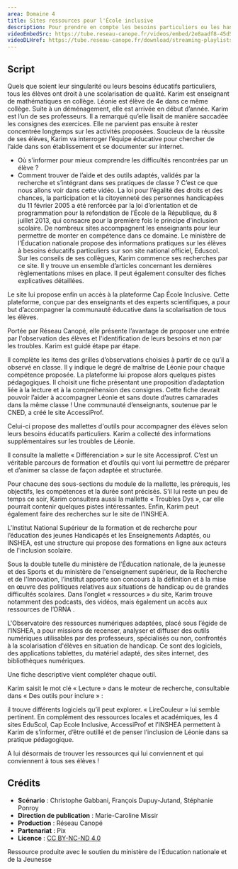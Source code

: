 ```yaml
---
area: Domaine 4
title: Sites ressources pour l'École inclusive
description: Pour prendre en compte les besoins particuliers ou les handicaps de ses élèves, il existe certains sites de référence qui peuvent aider les enseignants à mieux les comprendre et les accompagner.
videoEmbedSrc: https://tube.reseau-canope.fr/videos/embed/2e8aadf8-45d5-4b1b-b8f6-b232f8fb3792
videoDLHref: https://tube.reseau-canope.fr/download/streaming-playlists/hls/videos/2e8aadf8-45d5-4b1b-b8f6-b232f8fb3792-1080-fragmented.mp4
---
```


## Script

Quels que soient leur singularité ou leurs besoins éducatifs particuliers, tous les élèves ont droit à une scolarisation de qualité.
Karim est enseignant de mathématiques en collège.
Léonie est élève de 4e dans ce même collège. Suite à un déménagement, elle est arrivée en début d’année.
Karim est l’un de ses professeurs. Il a remarqué qu’elle lisait de manière saccadée les consignes des exercices.
Elle ne parvient pas ensuite à rester concentrée longtemps sur les activités proposées.
Soucieux de la réussite de ses élèves, Karim va interroger l’équipe éducative pour chercher de l’aide dans son établissement et se documenter sur internet.
- Où s'informer pour mieux comprendre les difficultés rencontrées par un élève ?
- Comment trouver de l’aide et des outils adaptés, validés par la recherche et s’intégrant dans ses pratiques de classe ?
C’est ce que nous allons voir dans cette vidéo.
La loi pour l’égalité des droits et des chances, la participation et la citoyenneté des personnes handicapées du 11 février 2005 a été renforcée par la loi d’orientation et de programmation pour la refondation de l’École de la République, du 8 juillet 2013, qui consacre pour la première fois le principe d’inclusion scolaire.
De nombreux sites accompagnent les enseignants pour leur permettre de monter en compétence dans ce domaine.
Le ministère de l’Éducation nationale propose des informations pratiques sur les élèves à besoins éducatifs particuliers sur son site national officiel, Eduscol.
Sur les conseils de ses collègues, Karim commence ses recherches par ce site.
Il y trouve un ensemble d’articles concernant les dernières règlementations mises en place.
Il peut également consulter des fiches explicatives détaillées.

Le site lui propose enfin un accès à la plateforme Cap École Inclusive.
Cette plateforme, conçue par des enseignants et des experts scientifiques, a pour but d’accompagner la communauté éducative dans la scolarisation de tous les élèves.

Portée par Réseau Canopé, elle présente l’avantage de proposer une   entrée par l'observation des élèves et l'identification de leurs besoins et non par les troubles.
Karim est guidé étape par étape.

Il complète les items des grilles d’observations choisies à partir de ce qu’il a observé en classe. Il y indique le degré de maîtrise de Léonie pour chaque compétence proposée.
La plateforme lui propose alors quelques pistes pédagogiques.
Il choisit une fiche présentant une proposition d’adaptation liée à la lecture et à la compréhension des consignes.
Cette fiche devrait pouvoir l’aider à accompagner Léonie et sans doute d’autres camarades dans la même classe !
Une communauté d’enseignants, soutenue par le CNED, a créé le site AccessiProf.

Celui-ci propose des mallettes d'outils pour accompagner des élèves selon leurs besoins éducatifs particuliers.
Karim a collecté  des informations supplémentaires sur les troubles de Léonie.

Il consulte la mallette « Différenciation » sur le site Accessiprof.
C’est un véritable parcours de formation et d’outils  qui vont lui permettre de préparer et d’animer sa classe de façon adaptée et structurée.

Pour chacune des sous-sections du module de la mallette, les prérequis, les objectifs, les compétences et la durée sont précisés.
S’il lui reste un peu de temps ce soir, Karim consultera aussi la mallette « Troubles Dys », car elle pourrait contenir quelques pistes intéressantes.
Enfin, Karim peut également faire des recherches sur le site de l’INSHEA.

L'Institut National Supérieur de la formation et de recherche pour l’éducation des jeunes Handicapés et les Enseignements Adaptés, ou INSHEA, est une structure qui propose des formations en ligne aux acteurs de l'inclusion scolaire.

Sous la double tutelle du ministère de l'Éducation nationale, de la jeunesse et des Sports et du ministère de l'enseignement supérieur, de la Recherche et de l'Innovation, l’institut apporte son concours à la définition et à la mise en œuvre des politiques relatives aux situations de handicap ou de grandes difficultés scolaires.
Dans l’onglet « ressources » du site, Karim trouve notamment des podcasts, des vidéos, mais également un accès aux ressources de l’ORNA .

L'Observatoire des ressources numériques adaptées, placé sous l’égide de l’INSHEA, a pour missions de recenser, analyser et diffuser des outils numériques utilisables par des professeurs, spécialisés ou non, confrontés à la scolarisation d'élèves en situation de handicap.
Ce sont des logiciels, des applications tablettes, du matériel adapté, des sites internet, des bibliothèques numériques.

Une fiche descriptive vient compléter chaque outil.

Karim saisit le mot clé « Lecture » dans le moteur de recherche, consultable dans « Des outils pour inclure » :

il trouve différents logiciels qu’il peut explorer.
« LireCouleur   » lui semble pertinent.
En complément des ressources locales et académiques, les 4 sites EduScol, Cap Ecole Inclusive, AccessiProf et l’INSHEA permettent à Karim de s’informer, d’être outillé et de penser l’inclusion de Léonie dans sa pratique pédagogique.

A lui désormais de trouver les ressources qui lui conviennent et qui conviennent à tous ses élèves !

## Crédits

- **Scénario** : Christophe Gabbani, François Dupuy-Jutand, Stéphanie Ponroy
- **Direction de publication** : Marie-Caroline Missir
- **Production** : Réseau Canopé
- **Partenariat** : Pix
- **Licence** : [CC BY-NC-ND 4.0](https://creativecommons.org/licenses/by-nc-nd/4.0/deed.fr)

Ressource produite avec le soutien du ministère de l’Éducation nationale et de la Jeunesse
